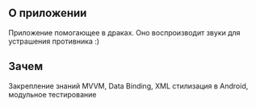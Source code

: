 ## О приложении

Приложение помогающее в драках. Оно воспроизводит звуки для устрашения противника :)

## Зачем

Закрепление знаний MVVM, Data Binding, XML стилизация в Android, модульное тестирование

